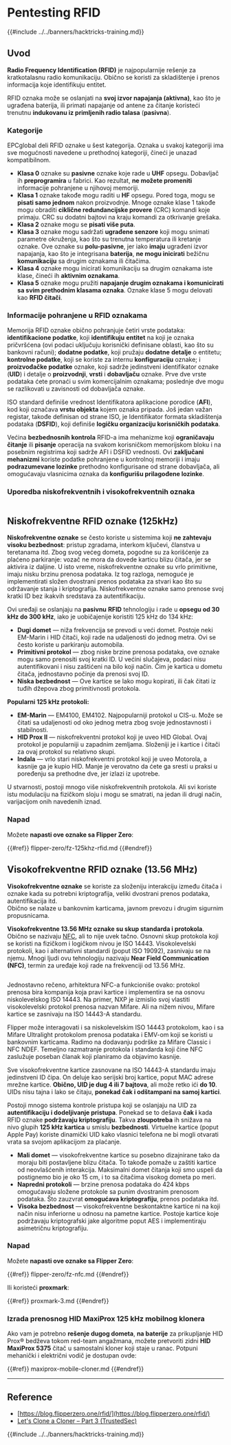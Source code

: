 # Pentesting RFID

{{#include ../../banners/hacktricks-training.md}}

## Uvod

**Radio Frequency Identification (RFID)** je najpopularnije rešenje za kratkotalasnu radio komunikaciju. Obično se koristi za skladištenje i prenos informacija koje identifikuju entitet.

RFID oznaka može se oslanjati na **svoj izvor napajanja (aktivna)**, kao što je ugrađena baterija, ili primati napajanje od antene za čitanje koristeći trenutnu **indukovanu iz primljenih radio talasa** (**pasivna**).

### Kategorije

EPCglobal deli RFID oznake u šest kategorija. Oznaka u svakoj kategoriji ima sve mogućnosti navedene u prethodnoj kategoriji, čineći je unazad kompatibilnom.

- **Klasa 0** oznake su **pasivne** oznake koje rade u **UHF** opsegu. Dobavljač ih **preprogramira** u fabrici. Kao rezultat, **ne možete promeniti** informacije pohranjene u njihovoj memoriji.
- **Klasa 1** oznake takođe mogu raditi u **HF** opsegu. Pored toga, mogu se **pisati samo jednom** nakon proizvodnje. Mnoge oznake klase 1 takođe mogu obraditi **ciklične redundancijske provere** (CRC) komandi koje primaju. CRC su dodatni bajtovi na kraju komandi za otkrivanje grešaka.
- **Klasa 2** oznake mogu se **pisati više puta**.
- **Klasa 3** oznake mogu sadržati **ugrađene senzore** koji mogu snimati parametre okruženja, kao što su trenutna temperatura ili kretanje oznake. Ove oznake su **polu-pasivne**, jer iako **imaju** ugrađeni izvor napajanja, kao što je integrisana **baterija**, **ne mogu inicirati** bežičnu **komunikaciju** sa drugim oznakama ili čitačima.
- **Klasa 4** oznake mogu inicirati komunikaciju sa drugim oznakama iste klase, čineći ih **aktivnim oznakama**.
- **Klasa 5** oznake mogu pružiti **napajanje drugim oznakama i komunicirati sa svim prethodnim klasama oznaka**. Oznake klase 5 mogu delovati kao **RFID čitači**.

### Informacije pohranjene u RFID oznakama

Memorija RFID oznake obično pohranjuje četiri vrste podataka: **identifikacione podatke**, koji **identifikuju** **entitet** na koji je oznaka pričvršćena (ovi podaci uključuju korisnički definisane oblasti, kao što su bankovni računi); **dodatne podatke**, koji pružaju **dodatne** **detalje** o entitetu; **kontrolne podatke**, koji se koriste za internu **konfiguraciju** oznake; i **proizvođačke podatke** oznake, koji sadrže jedinstveni identifikator oznake (**UID**) i detalje o **proizvodnji**, **vrsti** i **dobavljaču** oznake. Prve dve vrste podataka ćete pronaći u svim komercijalnim oznakama; poslednje dve mogu se razlikovati u zavisnosti od dobavljača oznake.

ISO standard definiše vrednost Identifikatora aplikacione porodice (**AFI**), kod koji označava **vrstu objekta** kojem oznaka pripada. Još jedan važan registar, takođe definisan od strane ISO, je Identifikator formata skladištenja podataka (**DSFID**), koji definiše **logičku organizaciju korisničkih podataka**.

Većina **bezbednosnih kontrola** RFID-a ima mehanizme koji **ograničavaju** **čitanje** ili **pisanje** operacija na svakom korisničkom memorijskom bloku i na posebnim registrima koji sadrže AFI i DSFID vrednosti. Ovi **zaključani** **mehanizmi** koriste podatke pohranjene u kontrolnoj memoriji i imaju **podrazumevane lozinke** prethodno konfigurisane od strane dobavljača, ali omogućavaju vlasnicima oznaka da **konfigurišu prilagođene lozinke**.

### Uporedba niskofrekventnih i visokofrekventnih oznaka

<figure><img src="../../images/image (983).png" alt=""><figcaption></figcaption></figure>

## Niskofrekventne RFID oznake (125kHz)

**Niskofrekventne oznake** se često koriste u sistemima koji **ne zahtevaju visoku bezbednost**: pristup zgradama, interkom ključevi, članstva u teretanama itd. Zbog svog većeg dometa, pogodne su za korišćenje za plaćeno parkiranje: vozač ne mora da dovede karticu blizu čitača, jer se aktivira iz daljine. U isto vreme, niskofrekventne oznake su vrlo primitivne, imaju nisku brzinu prenosa podataka. Iz tog razloga, nemoguće je implementirati složen dvostrani prenos podataka za stvari kao što su održavanje stanja i kriptografija. Niskofrekventne oznake samo prenose svoj kratki ID bez ikakvih sredstava za autentifikaciju.

Ovi uređaji se oslanjaju na **pasivnu** **RFID** tehnologiju i rade u **opsegu od 30 kHz do 300 kHz**, iako je uobičajenije koristiti 125 kHz do 134 kHz:

- **Dugi domet** — niža frekvencija se prevodi u veći domet. Postoje neki EM-Marin i HID čitači, koji rade na udaljenosti do jednog metra. Ovi se često koriste u parkiranju automobila.
- **Primitivni protokol** — zbog niske brzine prenosa podataka, ove oznake mogu samo prenositi svoj kratki ID. U većini slučajeva, podaci nisu autentifikovani i nisu zaštićeni na bilo koji način. Čim je kartica u dometu čitača, jednostavno počinje da prenosi svoj ID.
- **Niska bezbednost** — Ove kartice se lako mogu kopirati, ili čak čitati iz tuđih džepova zbog primitivnosti protokola.

**Popularni 125 kHz protokoli:**

- **EM-Marin** — EM4100, EM4102. Najpopularniji protokol u CIS-u. Može se čitati sa udaljenosti od oko jednog metra zbog svoje jednostavnosti i stabilnosti.
- **HID Prox II** — niskofrekventni protokol koji je uveo HID Global. Ovaj protokol je popularniji u zapadnim zemljama. Složeniji je i kartice i čitači za ovaj protokol su relativno skupi.
- **Indala** — vrlo stari niskofrekventni protokol koji je uveo Motorola, a kasnije ga je kupio HID. Manje je verovatno da ćete ga sresti u praksi u poređenju sa prethodne dve, jer izlazi iz upotrebe.

U stvarnosti, postoji mnogo više niskofrekventnih protokola. Ali svi koriste istu modulaciju na fizičkom sloju i mogu se smatrati, na jedan ili drugi način, varijacijom onih navedenih iznad.

### Napad

Možete **napasti ove oznake sa Flipper Zero**:


{{#ref}}
flipper-zero/fz-125khz-rfid.md
{{#endref}}

## Visokofrekventne RFID oznake (13.56 MHz)

**Visokofrekventne oznake** se koriste za složeniju interakciju između čitača i oznake kada su potrebni kriptografija, veliki dvostrani prenos podataka, autentifikacija itd.\
Obično se nalaze u bankovnim karticama, javnom prevozu i drugim sigurnim propusnicama.

**Visokofrekventne 13.56 MHz oznake su skup standarda i protokola**. Obično se nazivaju [NFC](https://nfc-forum.org/what-is-nfc/about-the-technology/), ali to nije uvek tačno. Osnovni skup protokola koji se koristi na fizičkom i logičkom nivou je ISO 14443. Visokolevelski protokoli, kao i alternativni standardi (poput ISO 19092), zasnivaju se na njemu. Mnogi ljudi ovu tehnologiju nazivaju **Near Field Communication (NFC)**, termin za uređaje koji rade na frekvenciji od 13.56 MHz.

<figure><img src="../../images/image (930).png" alt=""><figcaption></figcaption></figure>

Jednostavno rečeno, arhitektura NFC-a funkcioniše ovako: protokol prenosa bira kompanija koja pravi kartice i implementira se na osnovu niskolevelskog ISO 14443. Na primer, NXP je izmislio svoj vlastiti visokolevelski protokol prenosa nazvan Mifare. Ali na nižem nivou, Mifare kartice se zasnivaju na ISO 14443-A standardu.

Flipper može interagovati i sa niskolevelskim ISO 14443 protokolom, kao i sa Mifare Ultralight protokolom prenosa podataka i EMV-om koji se koristi u bankovnim karticama. Radimo na dodavanju podrške za Mifare Classic i NFC NDEF. Temeljno razmatranje protokola i standarda koji čine NFC zaslužuje poseban članak koji planiramo da objavimo kasnije.

Sve visokofrekventne kartice zasnovane na ISO 14443-A standardu imaju jedinstveni ID čipa. On deluje kao serijski broj kartice, poput MAC adrese mrežne kartice. **Obično, UID je dug 4 ili 7 bajtova**, ali može retko ići **do 10**. UIDs nisu tajna i lako se čitaju, **ponekad čak i odštampani na samoj kartici**.

Postoji mnogo sistema kontrole pristupa koji se oslanjaju na UID za **autentifikaciju i dodeljivanje pristupa**. Ponekad se to dešava **čak i** kada RFID oznake **podržavaju kriptografiju**. Takva **zloupotreba** ih snižava na nivo glupih **125 kHz kartica** u smislu **bezbednosti**. Virtuelne kartice (poput Apple Pay) koriste dinamički UID kako vlasnici telefona ne bi mogli otvarati vrata sa svojom aplikacijom za plaćanje.

- **Mali domet** — visokofrekventne kartice su posebno dizajnirane tako da moraju biti postavljene blizu čitača. To takođe pomaže u zaštiti kartice od neovlašćenih interakcija. Maksimalni domet čitanja koji smo uspeli da postignemo bio je oko 15 cm, i to sa čitačima visokog dometa po meri.
- **Napredni protokoli** — brzine prenosa podataka do 424 kbps omogućavaju složene protokole sa punim dvostranim prenosom podataka. Što zauzvrat **omogućava kriptografiju**, prenos podataka itd.
- **Visoka bezbednost** — visokofrekventne beskontaktne kartice ni na koji način nisu inferiorne u odnosu na pametne kartice. Postoje kartice koje podržavaju kriptografski jake algoritme poput AES i implementiraju asimetričnu kriptografiju.

### Napad

Možete **napasti ove oznake sa Flipper Zero**:


{{#ref}}
flipper-zero/fz-nfc.md
{{#endref}}

Ili koristeći **proxmark**:


{{#ref}}
proxmark-3.md
{{#endref}}

### Izrada prenosnog HID MaxiProx 125 kHz mobilnog klonera

Ako vam je potrebno **rešenje dugog dometa**, **na baterije** za prikupljanje HID Prox® bedževa tokom red-team angažmana, možete pretvoriti zidni **HID MaxiProx 5375** čitač u samostalni kloner koji staje u ranac. Potpuni mehanički i električni vodič je dostupan ovde:


{{#ref}}
maxiprox-mobile-cloner.md
{{#endref}}

---

## Reference

- [https://blog.flipperzero.one/rfid/](https://blog.flipperzero.one/rfid/)
- [Let's Clone a Cloner – Part 3 (TrustedSec)](https://trustedsec.com/blog/lets-clone-a-cloner-part-3-putting-it-all-together)

{{#include ../../banners/hacktricks-training.md}}
